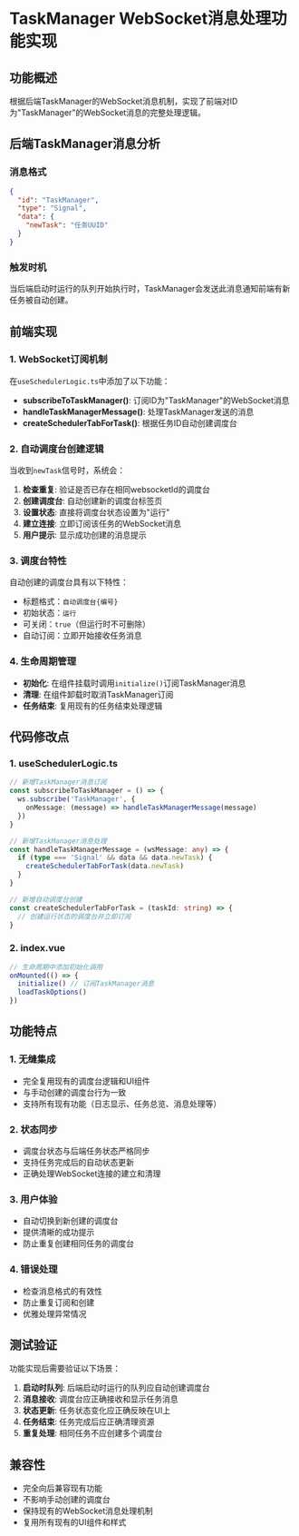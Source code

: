 # TaskManager WebSocket消息处理功能实现

## 功能概述

根据后端TaskManager的WebSocket消息机制，实现了前端对ID为"TaskManager"的WebSocket消息的完整处理逻辑。

## 后端TaskManager消息分析

### 消息格式
```json
{
  "id": "TaskManager",
  "type": "Signal", 
  "data": {
    "newTask": "任务UUID"
  }
}
```

### 触发时机
当后端启动时运行的队列开始执行时，TaskManager会发送此消息通知前端有新任务被自动创建。

## 前端实现

### 1. WebSocket订阅机制
在`useSchedulerLogic.ts`中添加了以下功能：

- **subscribeToTaskManager()**: 订阅ID为"TaskManager"的WebSocket消息
- **handleTaskManagerMessage()**: 处理TaskManager发送的消息
- **createSchedulerTabForTask()**: 根据任务ID自动创建调度台

### 2. 自动调度台创建逻辑

当收到`newTask`信号时，系统会：

1. **检查重复**: 验证是否已存在相同websocketId的调度台
2. **创建调度台**: 自动创建新的调度台标签页
3. **设置状态**: 直接将调度台状态设置为"运行"
4. **建立连接**: 立即订阅该任务的WebSocket消息
5. **用户提示**: 显示成功创建的消息提示

### 3. 调度台特性

自动创建的调度台具有以下特性：
- 标题格式：`自动调度台{编号}`
- 初始状态：`运行`
- 可关闭：`true`（但运行时不可删除）
- 自动订阅：立即开始接收任务消息

### 4. 生命周期管理

- **初始化**: 在组件挂载时调用`initialize()`订阅TaskManager消息
- **清理**: 在组件卸载时取消TaskManager订阅
- **任务结束**: 复用现有的任务结束处理逻辑

## 代码修改点

### 1. useSchedulerLogic.ts
```typescript
// 新增TaskManager消息订阅
const subscribeToTaskManager = () => {
  ws.subscribe('TaskManager', {
    onMessage: (message) => handleTaskManagerMessage(message)
  })
}

// 新增TaskManager消息处理
const handleTaskManagerMessage = (wsMessage: any) => {
  if (type === 'Signal' && data && data.newTask) {
    createSchedulerTabForTask(data.newTask)
  }
}

// 新增自动调度台创建
const createSchedulerTabForTask = (taskId: string) => {
  // 创建运行状态的调度台并立即订阅
}
```

### 2. index.vue
```typescript
// 生命周期中添加初始化调用
onMounted(() => {
  initialize() // 订阅TaskManager消息
  loadTaskOptions()
})
```

## 功能特点

### 1. 无缝集成
- 完全复用现有的调度台逻辑和UI组件
- 与手动创建的调度台行为一致
- 支持所有现有功能（日志显示、任务总览、消息处理等）

### 2. 状态同步
- 调度台状态与后端任务状态严格同步
- 支持任务完成后的自动状态更新
- 正确处理WebSocket连接的建立和清理

### 3. 用户体验
- 自动切换到新创建的调度台
- 提供清晰的成功提示
- 防止重复创建相同任务的调度台

### 4. 错误处理
- 检查消息格式的有效性
- 防止重复订阅和创建
- 优雅处理异常情况

## 测试验证

功能实现后需要验证以下场景：

1. **启动时队列**: 后端启动时运行的队列应自动创建调度台
2. **消息接收**: 调度台应正确接收和显示任务消息
3. **状态更新**: 任务状态变化应正确反映在UI上
4. **任务结束**: 任务完成后应正确清理资源
5. **重复处理**: 相同任务不应创建多个调度台

## 兼容性

- 完全向后兼容现有功能
- 不影响手动创建的调度台
- 保持现有的WebSocket消息处理机制
- 复用所有现有的UI组件和样式